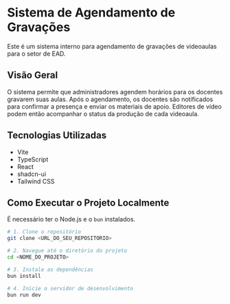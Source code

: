 # Sistema de Agendamento de Gravações

Este é um sistema interno para agendamento de gravações de videoaulas para o setor de EAD.

## Visão Geral

O sistema permite que administradores agendem horários para os docentes gravarem suas aulas. Após o agendamento, os docentes são notificados para confirmar a presença e enviar os materiais de apoio. Editores de vídeo podem então acompanhar o status da produção de cada videoaula.

## Tecnologias Utilizadas

- Vite
- TypeScript
- React
- shadcn-ui
- Tailwind CSS

## Como Executar o Projeto Localmente

É necessário ter o Node.js e o `bun` instalados.

```sh
# 1. Clone o repositório
git clone <URL_DO_SEU_REPOSITORIO>

# 2. Navegue até o diretório do projeto
cd <NOME_DO_PROJETO>

# 3. Instale as dependências
bun install

# 4. Inicie o servidor de desenvolvimento
bun run dev
```
